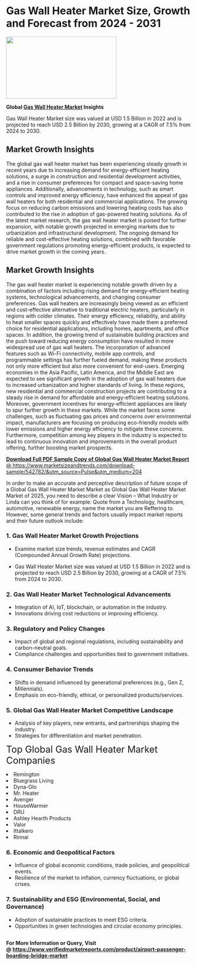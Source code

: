 <H1>Gas Wall Heater Market Size, Growth and Forecast from 2024 - 2031</H1><img class="aligncenter size-medium wp-image-584254" src="https://thirdeyenews.in/wp-content/uploads/2024/09/Global-Market-Research-300x168.jpeg" alt="" width="300" height="168" /><p><strong>Global&nbsp;<a href="https://www.marketsizeandtrends.com/download-sample/542782/&amp;utm_source=Pulse&amp;utm_medium=204">Gas Wall Heater Market</a> Insights</strong></p><p>Gas Wall Heater Market size was valued at USD 1.5 Billion in 2022 and is projected to reach USD 2.5 Billion by 2030, growing at a CAGR of 7.5% from 2024 to 2030.</p><p><h2>Market Growth Insights</h2> <p>The global gas wall heater market has been experiencing steady growth in recent years due to increasing demand for energy-efficient heating solutions, a surge in construction and residential development activities, and a rise in consumer preferences for compact and space-saving home appliances. Additionally, advancements in technology, such as smart controls and improved energy efficiency, have enhanced the appeal of gas wall heaters for both residential and commercial applications. The growing focus on reducing carbon emissions and lowering heating costs has also contributed to the rise in adoption of gas-powered heating solutions. As of the latest market research, the gas wall heater market is poised for further expansion, with notable growth projected in emerging markets due to urbanization and infrastructural development. The ongoing demand for reliable and cost-effective heating solutions, combined with favorable government regulations promoting energy-efficient products, is expected to drive market growth in the coming years.</p> <p><a href="#"></a></p> <h2>Market Growth Insights</h2> <p>The gas wall heater market is experiencing notable growth driven by a combination of factors including rising demand for energy-efficient heating systems, technological advancements, and changing consumer preferences. Gas wall heaters are increasingly being viewed as an efficient and cost-effective alternative to traditional electric heaters, particularly in regions with colder climates. Their energy efficiency, reliability, and ability to heat smaller spaces quickly and effectively have made them a preferred choice for residential applications, including homes, apartments, and office spaces. In addition, the growing trend of sustainable building practices and the push toward reducing energy consumption have resulted in more widespread use of gas wall heaters. The incorporation of advanced features such as Wi-Fi connectivity, mobile app controls, and programmable settings has further fueled demand, making these products not only more efficient but also more convenient for end-users. Emerging economies in the Asia Pacific, Latin America, and the Middle East are expected to see significant growth in the adoption of gas wall heaters due to increased urbanization and higher standards of living. In these regions, new residential and commercial construction projects are contributing to a steady rise in demand for affordable and energy-efficient heating solutions. Moreover, government incentives for energy-efficient appliances are likely to spur further growth in these markets. While the market faces some challenges, such as fluctuating gas prices and concerns over environmental impact, manufacturers are focusing on producing eco-friendly models with lower emissions and higher energy efficiency to mitigate these concerns. Furthermore, competition among key players in the industry is expected to lead to continuous innovation and improvements in the overall product offering, further boosting market prospects.</p> <p><a href="#"></p><p><span class=""><strong>Download Full PDF Sample Copy of Global Gas Wall Heater Market Report</strong> @ <a href="https://www.marketsizeandtrends.com/download-sample/542782/&amp;utm_source=Pulse&amp;utm_medium=204" target="_blank">https://www.marketsizeandtrends.com/download-sample/542782/&amp;utm_source=Pulse&amp;utm_medium=204</a></span></p><p>In order to make an accurate and perceptive description of future scope of a Global&nbsp;Gas Wall Heater Market Market as Global&nbsp;Gas Wall Heater Market Market of 2025, you need to describe a clear Vision &ndash; What Industry or Linda can you think of for example: Quote from a Technology, healthcare, automotive, renewable energy, name the market you are Reffering to. However, some general trends and factors usually impact market reports and their future outlook include:</p><h3>1.&nbsp;<strong>Gas Wall Heater Market Growth Projections</strong></h3><ul><li>Examine market size trends, revenue estimates and CAGR (Compounded Annual Growth Rate) projections.</li><li><p>Gas Wall Heater Market size was valued at USD 1.5 Billion in 2022 and is projected to reach USD 2.5 Billion by 2030, growing at a CAGR of 7.5% from 2024 to 2030.</p></li></ul><h3>2.&nbsp;<strong>Gas Wall Heater Market Technological Advancements</strong></h3><ul><li>Integration of AI, IoT, blockchain, or automation in the industry.</li><li>Innovations driving cost reductions or improving efficiency.</li></ul><h3>3.&nbsp;<strong>Regulatory and Policy Changes</strong></h3><ul><li>Impact of global and regional regulations, including sustainability and carbon-neutral goals.</li><li>Compliance challenges and opportunities tied to government initiatives.</li></ul><h3>4.&nbsp;<strong>Consumer Behavior Trends</strong></h3><ul><li>Shifts in demand influenced by generational preferences (e.g., Gen Z, Millennials).</li><li>Emphasis on eco-friendly, ethical, or personalized products/services.</li></ul><h3>5.&nbsp;<strong>Global Gas Wall Heater Market Competitive Landscape</strong></h3><ul><li>Analysis of key players, new entrants, and partnerships shaping the industry.</li><li>Strategies for differentiation and market penetration.</li></ul><p data-pm-slice="1 1 []"><span style="color: inherit; font-family: inherit; font-size: 25px;">Top Global Gas Wall Heater Market Companies</span></p><div class="" data-test-id=""><p><li>Remington</li><li> Bluegrass Living</li><li> Dyna-Glo</li><li> Mr. Heater</li><li> Avenger</li><li> HouseWarmer</li><li> DRU</li><li> Ashley Hearth Products</li><li> Valor</li><li> Ittalkero</li><li> Rinnai</li></p></div><h3>6.&nbsp;<strong>Economic and Geopolitical Factors</strong></h3><ul><li>Influence of global economic conditions, trade policies, and geopolitical events.</li><li>Resilience of the market to inflation, currency fluctuations, or global crises.</li></ul><h3>7.&nbsp;<strong>Sustainability and ESG (Environmental, Social, and Governance)</strong></h3><ul><li>Adoption of sustainable practices to meet ESG criteria.</li><li>Opportunities in green technologies and circular economy principles.</li></ul><h2><strong style="font-size: 14px;">For More Information or Query, Visit @&nbsp;</strong><a style="background-color: #ffffff; font-size: 14px;" href="https://www.marketsizeandtrends.com/report/gas-wall-heater-market/" target="_blank">https://www.verifiedmarketreports.com/product/airport-passenger-boarding-bridge-market</a></h2>
